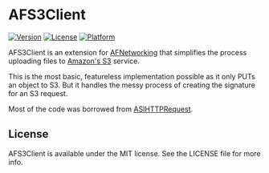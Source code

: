 # AFS3Client

[![Version](https://img.shields.io/cocoapods/v/AFS3Client.svg?style=flat&cache_dummy_version=1)](http://cocoadocs.org/docsets/AFS3Client)
[![License](https://img.shields.io/cocoapods/l/AFS3Client.svg?style=flat&cache_dummy_version=1)](http://cocoadocs.org/docsets/AFS3Client)
[![Platform](https://img.shields.io/cocoapods/p/AFS3Client.svg?style=flat&cache_dummy_version=1)](http://cocoadocs.org/docsets/AFS3Client)

AFS3Client is an extension for [AFNetworking](http://github.com/AFNetworking/AFNetworking/) that simplifies the process uploading files to [Amazon's S3](http://aws.amazon.com/s3/) service.

This is the most basic, featureless implementation possible as it only PUTs an object to S3. But it handles the messy process of creating the signature for an S3 request. 

Most of the code was borrowed from [ASIHTTPRequest](https://github.com/pokeb/asi-http-request).
## License

AFS3Client is available under the MIT license. See the LICENSE file for more info.
